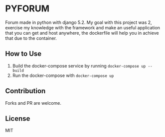 # PYFORUM

Forum made in python with django 5.2. My goal with this project was 2, exercise my knowledge with the framework and make an useful application that you can get and host anywhere, the dockerfile will help you in achieve that due to the container.

## How to Use

1. Build the docker-compose service by running `docker-compose up --build`
2. Run the docker-compose with `docker-compose up`

## Contribution

Forks and PR are welcome.

## License

MIT
